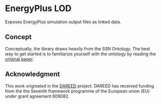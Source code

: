 # EnergyPlus LOD

Exposes EnergyPlus simulation output files as linked data.

## Concept

Conceptually, the library draws heavily from the SSN Ontology. The best way
to get started is to familiarize yourself with the ontology by reading the
[original paper](http://dx.doi.org/10.1016/j.websem.2012.05.003).

## Acknowledgment

This work originated in the [DAREED](http://dareed.eu) project. DAREED has
received funding from the the Seventh framework programme of the European
union (EU) under grant agreement 609082.